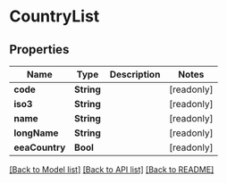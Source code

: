 # CountryList

## Properties
Name | Type | Description | Notes
------------ | ------------- | ------------- | -------------
**code** | **String** |  | [readonly] 
**iso3** | **String** |  | [readonly] 
**name** | **String** |  | [readonly] 
**longName** | **String** |  | [readonly] 
**eeaCountry** | **Bool** |  | [readonly] 

[[Back to Model list]](../README.md#documentation-for-models) [[Back to API list]](../README.md#documentation-for-api-endpoints) [[Back to README]](../README.md)


